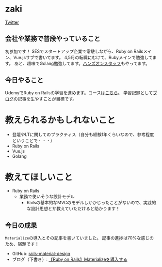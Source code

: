 
# zaki

[Twitter]([https://twitter.com/https://twitter.com/zucky_zakizaki](https://twitter.com/zucky_zakizaki))

## 会社や業務で普段やっていること
 
初参加です！
SESでスタートアップ企業で常駐しながら、Ruby on Railsメイン、Vue.jsサブで書いてます。
4,5月の転職にむけて、Rubyメインで勉強してます。
あと、趣味でGolang勉強してます。[ハンズオンスタッフ](https://techdo.connpass.com/event/119511/)もやってます。

## 今日やること

UdemyでRuby on Railsの学習を進めます。コースは[こちら](https://www.udemy.com/the-complete-ruby-on-rails-developer-course/)。
学習記録として[ブログ](https://kic-yuuki.hatenablog.com/)の記事を生やすことが目標です。

# 教えられるかもしれないこと
* 登壇やLTに関してのプラクティス（自分も経験1年くらいなので、参考程度ということで・・・）
* Ruby on Rails
* Vue.js
* Golang

# 教えてほしいこと
* Ruby on Rails
  * 業務で使いそうな設計モデル
    * Railsの基本的なMVCのモデルしかかじったことがないので、実践的な設計思想とか教えていただけると助かります！

## 今日の成果

`Materialize`の導入とその記事を書いていました。
記事の進捗は70%な感じのため、宿題です！

- GitHub: [rails-material-design](https://github.com/zakizaki-ri9/rails-material-design)
- ブログ（下書き）: [【Ruby on Rails】Materializeを導入する](https://kic-yuuki.hatenablog.com/draft/IwKeFU6lWnB8jGESGIqE2wd_Oh8)
